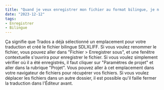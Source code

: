```yaml
---
title: "Quand je veux enregistrer mon fichier au format bilingue, je n'ai aucune fenêtre contextuelle qui s'ouvre."
date: "2023-12-12"
tags:
- Enregistrer
- Bilingue
---
```


Ça signifie que Trados a déjà sélectionné un emplacement pour votre traduction et créé le fichier bilingue SDLXLIFF.
Si vous voulez renommer le fichier, vous pouvez aller dans "Fichier > Enregistrer sous", et une fenêtre contextuelle s'ouvrira pour enregistrer le fichier.
Si vous voulez simplement vérifier où il a été enregistrés, il faut cliquer sur "Paramètres de projet" et aller dans la rubrique "Projet". Vous pouvez aller à cet emplacement dans votre navigateur de fichiers pour récupérer vos fichiers. Si vous voulez déplacer les fichiers dans un autre dossier, il est possible qu'il faille fermer la traduction dans l'Éditeur avant.

